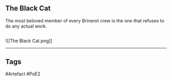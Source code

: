 ## The Black Cat
The most beloved member of every Brinerot crew
is the one that refuses to do any actual work.
##
![[The Black Cat.png]]

---
## Tags
#Artefact
#PoE2